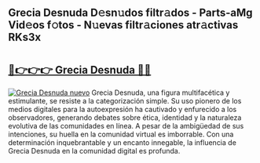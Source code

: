 ## Grecia Desnuda D𝚎sn𝚞dos filtr𝚊dos - Parts-aMg Vid𝚎os f𝚘tos - N𝚞evas filtr𝚊ciones atr𝚊ctivas RKs3x

# <h2><a href="http://mb1ijl.tromn.icu/?c=Grecia+Desnuda">🔗👉👉👉 Grecia Desnuda 🔗🔗</a></h2>

[![Grecia Desnuda nuevo](https://i.imgur.com/pEAQMta.gif)](http://mb1ijl.tromn.icu/?c=Grecia+Desnuda)
Grecia Desnuda, una figura multifacética y estimulante, se resiste a la categorización simple. Su uso pionero de los medios digitales para la autoexpresión ha cautivado y enfurecido a los observadores, generando debates sobre ética, identidad y la naturaleza evolutiva de las comunidades en línea. A pesar de la ambigüedad de sus intenciones, su huella en la comunidad virtual es imborrable. Con una determinación inquebrantable y un encanto innegable, la influencia de Grecia Desnuda en la comunidad digital es profunda.
